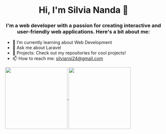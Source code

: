 <h1 align="center">Hi, I'm Silvia Nanda 👋</h1>
<h3 align="center">I'm a web developer with a passion for creating interactive and user-friendly web applications. Here's a bit about me:</h3>

- 🌱 I’m currently learning about Web Development
- 💬 Ask me about Laravel
- 🚀 Projects: Check out my repositories for cool projects!
- 📫 How to reach me: silviansi24@gmail.com

<a href="https://github.com/silviansi/github-readme-stats">
  <img height=200 align="center" src="https://github-readme-stats.vercel.app/api?username=silviansi" />
</a>
<a href="https://github.com/silviansi/convoychat">
  <img height=200 align="center" src="https://github-readme-stats.vercel.app/api/top-langs?username=silviansi&layout=compact&langs_count=8&card_width=320" />
</a>
